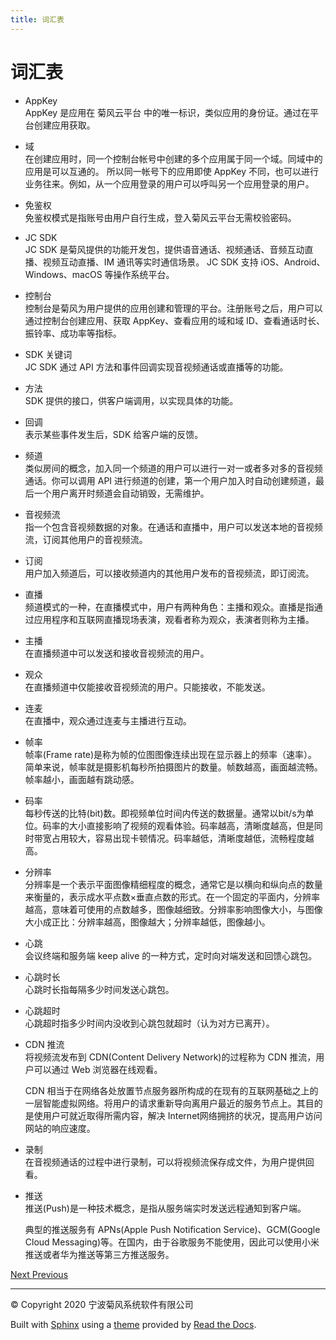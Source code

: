 ```yaml
---
title: 词汇表
---
```

# 词汇表

  - AppKey  
    AppKey 是应用在 菊风云平台 中的唯一标识，类似应用的身份证。通过在平台创建应用获取。

  - 域  
    在创建应用时，同一个控制台帐号中创建的多个应用属于同一个域。同域中的应用是可以互通的。 所以同一帐号下的应用即使 AppKey
    不同，也可以进行业务往来。例如，从一个应用登录的用户可以呼叫另一个应用登录的用户。

  - 免鉴权  
    免鉴权模式是指账号由用户自行生成，登入菊风云平台无需校验密码。

  - JC SDK  
    JC SDK 是菊风提供的功能开发包，提供语音通话、视频通话、音频互动直播、视频互动直播、IM 通讯等实时通信场景。 JC SDK 支持
    iOS、Android、Windows、macOS 等操作系统平台。

  - 控制台  
    控制台是菊风为用户提供的应用创建和管理的平台。注册账号之后，用户可以通过控制台创建应用、获取 AppKey、查看应用的域和域
    ID、查看通话时长、振铃率、成功率等指标。

  - SDK 关键词  
    JC SDK 通过 API 方法和事件回调实现音视频通话或直播等的功能。

  - 方法  
    SDK 提供的接口，供客户端调用，以实现具体的功能。

  - 回调  
    表示某些事件发生后，SDK 给客户端的反馈。

  - 频道  
    类似房间的概念，加入同一个频道的用户可以进行一对一或者多对多的音视频通话。你可以调用 API
    进行频道的创建，第一个用户加入时自动创建频道，最后一个用户离开时频道会自动销毁，无需维护。

  - 音视频流  
    指一个包含音视频数据的对象。在通话和直播中，用户可以发送本地的音视频流，订阅其他用户的音视频流。

  - 订阅  
    用户加入频道后，可以接收频道内的其他用户发布的音视频流，即订阅流。

  - 直播  
    频道模式的一种，在直播模式中，用户有两种角色：主播和观众。直播是指通过应用程序和互联网直播现场表演，观看者称为观众，表演者则称为主播。

  - 主播  
    在直播频道中可以发送和接收音视频流的用户。

  - 观众  
    在直播频道中仅能接收音视频流的用户。只能接收，不能发送。

  - 连麦  
    在直播中，观众通过连麦与主播进行互动。

  - 帧率  
    帧率(Frame
    rate)是称为帧的位图图像连续出现在显示器上的频率（速率）。简单来说，帧率就是摄影机每秒所拍摄图片的数量。帧数越高，画面越流畅。帧率越小，画面越有跳动感。

  - 码率  
    每秒传送的比特(bit)数。即视频单位时间内传送的数据量。通常以bit/s为单位。码率的大小直接影响了视频的观看体验。码率越高，清晰度越高，但是同时带宽占用较大，容易出现卡顿情况。码率越低，清晰度越低，流畅程度越高。

  - 分辨率  
    分辨率是一个表示平面图像精细程度的概念，通常它是以横向和纵向点的数量来衡量的，表示成水平点数×垂直点数的形式。在一个固定的平面内，分辨率越高，意味着可使用的点数越多，图像越细致。分辨率影响图像大小，与图像大小成正比：分辨率越高，图像越大；分辨率越低，图像越小。

  - 心跳  
    会议终端和服务端 keep alive 的一种方式，定时向对端发送和回馈心跳包。

  - 心跳时长  
    心跳时长指每隔多少时间发送心跳包。

  - 心跳超时  
    心跳超时指多少时间内没收到心跳包就超时（认为对方已离开）。

  - CDN 推流  
    将视频流发布到 CDN(Content Delivery Network)的过程称为 CDN 推流，用户可以通过 Web
    浏览器在线观看。
    
    CDN
    相当于在网络各处放置节点服务器所构成的在现有的互联网基础之上的一层智能虚拟网络。将用户的请求重新导向离用户最近的服务节点上。其目的是使用户可就近取得所需内容，解决
    Internet网络拥挤的状况，提高用户访问网站的响应速度。

  - 录制  
    在音视频通话的过程中进行录制，可以将视频流保存成文件，为用户提供回看。

  - 推送  
    推送(Push)是一种技术概念，是指从服务端实时发送远程通知到客户端。
    
    典型的推送服务有 APNs(Apple Push Notification Service)、GCM(Google Cloud
    Messaging)等。在国内，由于谷歌服务不能使用，因此可以使用小米推送或者华为推送等第三方推送服务。









[Next
](99_api_reference/index.html "一对一视频通话")
[
Previous](97_FAQ.html "常见问题")



-----



© Copyright 2020 宁波菊风系统软件有限公司



Built with [Sphinx](http://sphinx-doc.org/) using a
[theme](https://github.com/rtfd/sphinx_rtd_theme) provided by [Read the
Docs](https://readthedocs.org).








